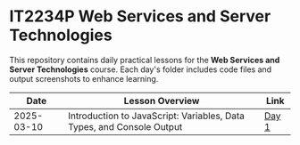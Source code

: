 # IT2234P Web Services and Server Technologies

This repository contains daily practical lessons for the **Web Services and Server Technologies** course. 
Each day's folder includes code files and output screenshots to enhance learning.


| Date       | Lesson Overview | Link |
|------------|---------------|------|
| 2025-03-10 | Introduction to JavaScript: Variables, Data Types, and Console Output | [Day 1](./2025-3-10/) |
